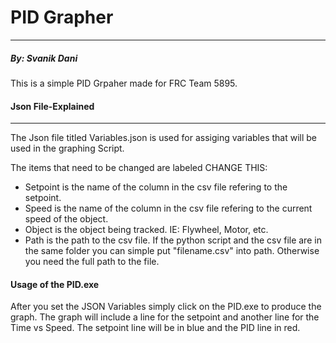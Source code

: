 # **PID Grapher**
___
##### By: Svanik Dani

This is a simple PID Grpaher made for FRC Team 5895.

#### Json File-Explained
___
The Json file titled Variables.json is used for assiging variables that will be used in the graphing Script.

The items that need to be changed are labeled CHANGE THIS:
- Setpoint is the name of the column in the csv file refering to the setpoint.
- Speed is the name of the column in the csv file refering to the current speed of the object.
- Object is the object being tracked. IE: Flywheel, Motor, etc.
- Path is the path to the csv file. If the python script and the csv file are in the same folder you can simple put "filename.csv" into path. Otherwise you need the full path to the file.

#### Usage of the PID.exe
After you set the JSON Variables simply click on the PID.exe to produce the graph. The graph will include a line for the setpoint and another line for the Time vs Speed. The setpoint line will be in blue and the PID line in red.